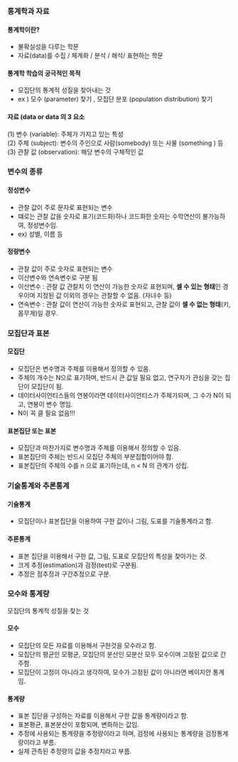 ### 통계학과 자료
#### 통계학이란?
- 불확실성을 다루는 학문
- 자료(data)를 수집 / 체계화 / 분석 / 해석/ 표현하는 학문
  
#### 통계학 학습의 궁극적인 목적
- 모집단의 통계적 성질을 찾아내는 것
- ex ) 모수 (parameter) 찾기 , 모집단 분포 (population distribution) 찾기
  
#### 자료 (data or data 의 3 요소
(1) 변수 (variable): 주체가 가지고 있는 특성  
(2) 주체 (subject): 변수의 주인으로 사람(somebody) 또는 사물 (something ) 등  
(3) 관찰 값 (observation): 해당 변수의 구체적인 값 

### 변수의 종류
#### 정성변수
- 관찰 값이 주로 문자로 표현되는 변수
- 떄로는 관찰 값을 숫자로 표기(코드화)하나 코드화한 숫자는 수학연산이 불가능하여, 정성변수임.
- ex) 성별, 이름 등
  
#### 정량변수
- 관찰 값이 주로 숫자로 표현되는 변수
- 이산변수와 연속변수로 구분 됨
- 이산변수 : 관찰 값 관찰치 이 연산이 가능한 숫자로 표현되며, **셀 수 있는 형태**인 경우이며 지정된 값 이외의 경우는 관찰할 수 없음. (자녀수 등)
- 연속변수 : 관찰 값이 연산이 가능한 숫자로 표현되고, 관찰 값이 **셀 수 없는 형태**(키, 몸무게)일 경우.

### 모집단과 표본
#### 모집단
- 모집단은 변수명과 주체를 이용해서 정의할 수 있음.
- 주체의 개수는 N으로 표기하며, 반드시 큰 값일 필요 없고, 연구자가 관심을 갖는 집단이 모집단이 됨.
- 데이터사이언티스들의 연봉이라면 데이터사이언티스가 주체가되며, 그 수가 N이 되고, 연봉이 변수 명임. 
- N이 꼭 클 필요 없음!!!
  
#### 표본집단 또는 표본
- 모집단과 마찬가지로 변수명과 주체를 이용해서 정의할 수 있음.
- 표본집단의 주체는 반드시 모집단 주체의 부분집합이어야 함.
- 표본집단의 주체의 수를 n 으로 표기하는데, n < N 의 관계가 성립.

### 기술통계와 추론통계
#### 기술통계
- 모집단이나 표본집단을 이용하여 구한 값이나 그림, 도표를 기술통계라고 함.
#### 추론통계
-  표본 집단을 이용해서 구한 값, 그림, 도표로 모집단의 특성을 찾아가는 것.
-  크게 추정(estimation)과 검정(test)로 구분됨.
-  추정은 점추정과 구간추정으로 구분.

### 모수와 통계량
모집단의 통계적 성질을 찾는 것
#### 모수
- 모집단의 모든 자료를 이용해서 구한것을 모수라고 함.
- 모집단의 평균인 모평균, 모집단의 분산인 모분산 모두 모수이며 고정된 값으로 간주함.
- 모집단이 고정이 아니라고 생각하여, 모수가 고정된 값이 아니라면 베이지안 통계임.
  
#### 통계량
- 표본 집단을 구성하는 자료를 이용해서 구한 값을 통계량이라고 함.
- 표본평균, 표본분산이 포함되며, 변화하는 값임.
- 추정에 사용되는 통계량을 추정량이라고 하며, 검정에 사용되는 통계량을 검정통계량이라고 부름.
- 실제 관측된 추정량의 값을 추정치라고 부름.

